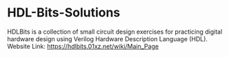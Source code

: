 # HDL-Bits-Solutions

HDLBits is a collection of small circuit design exercises for practicing digital hardware design using Verilog Hardware Description Language (HDL). Website Link: https://hdlbits.01xz.net/wiki/Main_Page
